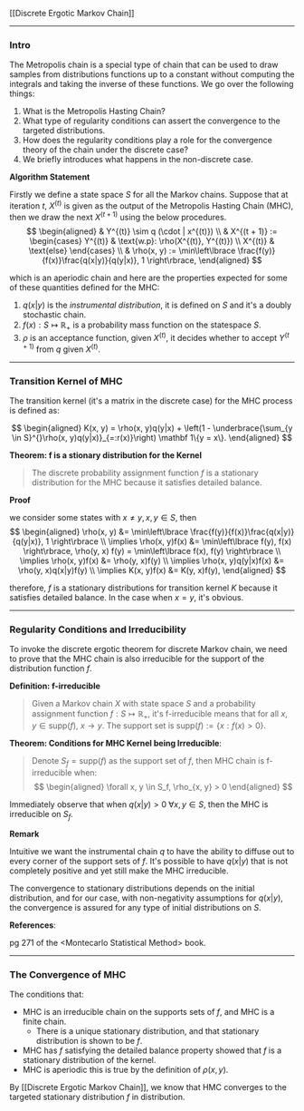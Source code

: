 [[Discrete Ergotic Markov Chain]]

---
### **Intro**

The Metropolis chain is a special type of chain that can be used to draw samples from distributions functions up to a constant without computing the  integrals and taking the inverse of these functions. We go over the following things: 
1. What is the Metropolis Hasting Chain?
2. What type of regularity conditions can assert the convergence to the targeted distributions. 
3. How does the regularity conditions play a role for the convergence theory of the chain under the discrete case? 
4. We briefly introduces what happens in the non-discrete case. 

**Algorithm Statement**

Firstly we define a state space $S$ for all the Markov chains. Suppose that at iteration $t$, $X^{(t)}$ is given as the output of the Metropolis Hasting Chain (MHC), then we draw the next $X^{(t + 1)}$ using the below procedures. 
$$
\begin{aligned}
    & Y^{(t)} \sim q (\cdot | x^{(t)})
    \\
    & X^{(t + 1)} := 
    \begin{cases}
        Y^{(t)} & \text{w.p}:  \rho(X^{(t)}, Y^{(t)})
        \\
        X^{(t)} &  \text{else}
    \end{cases}
    \\
    & \rho(x, y) := 
    \min\left\lbrace
        \frac{f(y)}{f(x)}\frac{q(x|y)}{q(y|x)}, 1
    \right\rbrace, 
\end{aligned}
$$

which is an aperiodic chain and here are the properties expected for some of these quantities defined for the MHC: 

1. $q(x|y)$ is the *instrumental distribution*, it is defined on $S$ and it's a doubly stochastic chain. 
2. $f(x): S \mapsto \mathbb R_+$ is a probability mass function on the statespace $S$. 
3. $\rho$ is an acceptance function, given $X^{(t)}$, it decides whether to accept $Y^{(t + 1)}$ from $q$ given $X^{(t)}$. 


---
### **Transition Kernel of MHC**

The transition kernel (it's a matrix in the discrete case) for the MHC process is defined as: 

$$
\begin{aligned}
    K(x, y) = \rho(x, y)q(y|x) + \left(1 - \underbrace{\sum_{y \in S}^{}\rho(x, y)q(y|x)}_{=:r(x)}\right) \mathbf 1\{y = x\}. 
\end{aligned}
$$


**Theorem: f is a stionary distribution for the Kernel**
> The discrete probability assignment function $f$ is a stationary distribution for the MHC because it satisfies detailed balance. 



**Proof**

we consider some states with $x\neq y, x, y\in S$, then
$$
\begin{aligned}
    \rho(x, y) &= \min\left\lbrace
        \frac{f(y)}{f(x)}\frac{q(x|y)}{q(y|x)}, 1
    \right\rbrace
    \\
    \implies
    \rho(x, y)f(x) &= \min\left\lbrace
        f(y), f(x)
    \right\rbrace, \rho(y, x) f(y) = 
    \min\left\lbrace
        f(x), f(y)
    \right\rbrace
    \\
    \implies
    \rho(x, y)f(x) &= \rho(y, x)f(y)
    \\
    \implies
    \rho(x, y)q(y|x)f(x) &= 
    \rho(y, x)q(x|y)f(y)
    \\
    \implies
    K(x, y)f(x) &= K(y, x)f(y), 
\end{aligned}
$$

therefore, $f$ is a stationary distributions for transition kernel $K$ because it satisfies detailed balance. In the case when $x = y$, it's obvious. 


---
### **Regularity Conditions and Irreducibility**

To invoke the discrete ergotic theorem for discrete Markov chain, we need to prove that the MHC chain is also irreducible for the support of the distribution function $f$. 

**Definition: f-irreducible**
> Given a Markov chain $X$ with state space $S$ and a probability assignment function $f:S\mapsto \mathbb R_+$, it's f-irreducible means that for all $x, y\in \text{supp}(f)$, $x\rightarrow y$. The support set is $\text{supp}(f):= \{x: f(x) > 0\}$. 

**Theorem: Conditions for MHC Kernel being Irreducible**: 

> Denote $S_f = \text{supp}(f)$ as the support set of $f$, then MHC chain is f-irreducible when: 
> $$
> \begin{aligned}
>     \forall x, y \in S_f, \rho_{x, y} > 0
> \end{aligned}
> $$

Immediately observe that when $q(x|y)> 0\; \forall x, y\in S$, then the MHC is irreducible on $S_f$. 

**Remark**

Intuitive we want the instrumental chain $q$ to have the ability to diffuse out to every corner of the support sets of $f$. It's possible to have $q(x|y)$ that is not completely positive and yet still make the MHC irreducible. 

The convergence to stationary distributions depends on the initial distribution, and for our case, with non-negativity assumptions for $q(x|y)$, the convergence is assured for any type of initial distributions on $S$. 


**References**:

pg 271 of the \<Montecarlo Statistical Method\> book. 


---
### **The Convergence of MHC**

The conditions that: 

* MHC is an irreducible chain on the supports sets of $f$, and MHC is a finite chain. 
  * There is a unique stationary distribution, and that stationary distribution is shown to be $f$. 
* MHC has $f$ satisfying the detailed balance property showed that $f$ is a stationary distribution of the kernel. 
* MHC is aperiodic this is true by the definition of $\rho(x, y)$. 

By [[Discrete Ergotic Markov Chain]], we know that HMC converges to the targeted stationary distribution $f$ in distribution. 


